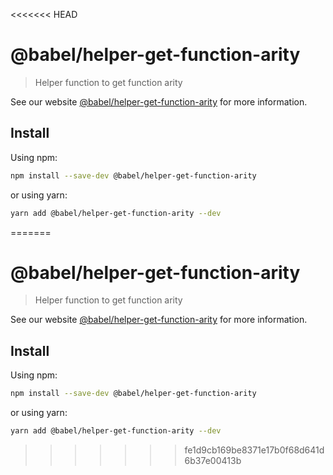 <<<<<<< HEAD
# @babel/helper-get-function-arity

> Helper function to get function arity

See our website [@babel/helper-get-function-arity](https://babeljs.io/docs/en/next/babel-helper-get-function-arity.html) for more information.

## Install

Using npm:

```sh
npm install --save-dev @babel/helper-get-function-arity
```

or using yarn:

```sh
yarn add @babel/helper-get-function-arity --dev
```
=======
# @babel/helper-get-function-arity

> Helper function to get function arity

See our website [@babel/helper-get-function-arity](https://babeljs.io/docs/en/next/babel-helper-get-function-arity.html) for more information.

## Install

Using npm:

```sh
npm install --save-dev @babel/helper-get-function-arity
```

or using yarn:

```sh
yarn add @babel/helper-get-function-arity --dev
```
>>>>>>> fe1d9cb169be8371e17b0f68d641d6b37e00413b
